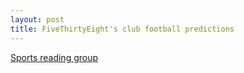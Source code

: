 ```yaml
---
layout: post
title: FiveThirtyEight's club football predictions
---
```


[Sports reading group](/slides/sports_20230428.pdf)
